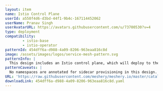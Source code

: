 ```yaml
---
layout: item
name: Istio Control Plane
userId: a550f4d6-d3bd-44f1-9b4c-167114452062
userName: Pranav Singh
userAvatarURL: https://avatars.githubusercontent.com/u/73700530?v=4
type: deployment
compatibility: 
        - istio-base
        - istio-operator
patternId: 454dff6a-d988-4a09-8206-963eaa816c8d
image: /assets/images/logos/service-mesh-pattern.svg
patternInfo: |
  This design includes an Istio control plane, which will deploy to the istio-system namespace by default.
patternCaveats: |
  No namespaces are annotated for sidecar provisioning in this design.
URL: 'https://raw.githubusercontent.com/meshery/meshery.io/master/catalog/454dff6a-d988-4a09-8206-963eaa816c8d.yaml'
downloadLink: 454dff6a-d988-4a09-8206-963eaa816c8d.yaml
---
```

